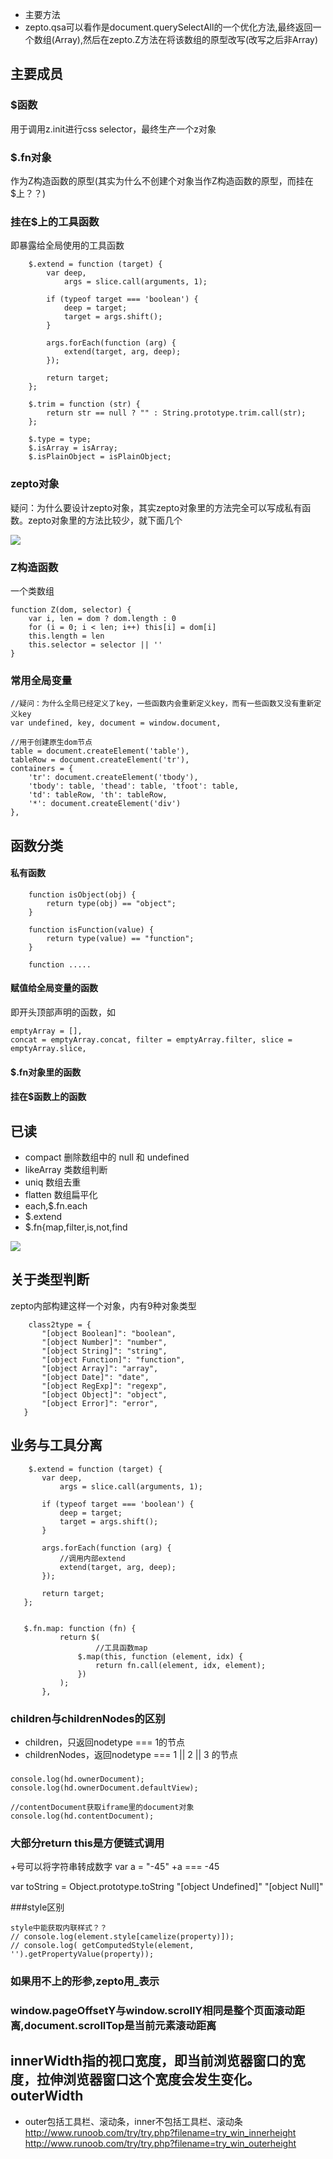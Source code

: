 - 主要方法
- zepto.qsa可以看作是document.querySelectAll的一个优化方法,最终返回一个数组(Array),然后在zepto.Z方法在将该数组的原型改写(改写之后非Array)

## 主要成员
### $函数
用于调用z.init进行css selector，最终生产一个z对象

### $.fn对象
作为Z构造函数的原型(其实为什么不创建个对象当作Z构造函数的原型，而挂在$上？？)

### 挂在$上的工具函数
即暴露给全局使用的工具函数

````
    $.extend = function (target) {
        var deep,
            args = slice.call(arguments, 1);

        if (typeof target === 'boolean') {
            deep = target;
            target = args.shift();
        }

        args.forEach(function (arg) {
            extend(target, arg, deep);
        });

        return target;
    };

    $.trim = function (str) {
        return str == null ? "" : String.prototype.trim.call(str);
    };
    
    $.type = type;
    $.isArray = isArray;
    $.isPlainObject = isPlainObject;
````

### zepto对象
疑问：为什么要设计zepto对象，其实zepto对象里的方法完全可以写成私有函数。zepto对象里的方法比较少，就下面几个

![](https://ws1.sinaimg.cn/large/006tNc79gy1fngjau4ww1j308m04uq34.jpg)


### Z构造函数
一个类数组

````
function Z(dom, selector) {
    var i, len = dom ? dom.length : 0
    for (i = 0; i < len; i++) this[i] = dom[i]
    this.length = len
    this.selector = selector || ''
}
````

### 常用全局变量

````
//疑问：为什么全局已经定义了key，一些函数内会重新定义key，而有一些函数又没有重新定义key
var undefined, key, document = window.document,

//用于创建原生dom节点
table = document.createElement('table'),
tableRow = document.createElement('tr'),
containers = {
    'tr': document.createElement('tbody'),
    'tbody': table, 'thead': table, 'tfoot': table,
    'td': tableRow, 'th': tableRow,
    '*': document.createElement('div')
},
````

## 函数分类

#### 私有函数

````
    function isObject(obj) {
        return type(obj) == "object";
    }

    function isFunction(value) {
        return type(value) == "function";
    }

	function .....
````

	
			
#### 赋值给全局变量的函数
即开头顶部声明的函数，如

````
emptyArray = [],
concat = emptyArray.concat, filter = emptyArray.filter, slice = emptyArray.slice,
````

#### $.fn对象里的函数

#### 挂在$函数上的函数

## 已读
  - compact 删除数组中的 null 和 undefined
  - likeArray 类数组判断
  - uniq 数组去重
  - flatten 数组扁平化
  - each,$.fn.each
  - $.extend
  - $.fn{map,filter,is,not,find
  
 ![](https://ws1.sinaimg.cn/large/006tKfTcgy1fne4ezb09yj31kw11pafx.jpg)
 
 ## 关于类型判断
 zepto内部构建这样一个对象，内有9种对象类型
 
 ````
     class2type = {
        "[object Boolean]": "boolean",
        "[object Number]": "number",
        "[object String]": "string",
        "[object Function]": "function",
        "[object Array]": "array",
        "[object Date]": "date",
        "[object RegExp]": "regexp",
        "[object Object]": "object",
        "[object Error]": "error",
    }
 ````
 ## 业务与工具分离
 
 ````
     $.extend = function (target) {
        var deep,
            args = slice.call(arguments, 1);

        if (typeof target === 'boolean') {
            deep = target;
            target = args.shift();
        }

        args.forEach(function (arg) {
            //调用内部extend
            extend(target, arg, deep);
        });

        return target;
    };
    
    
    $.fn.map: function (fn) {
            return $(
            		//工具函数map
                $.map(this, function (element, idx) {
                    return fn.call(element, idx, element);
                })
            );
        },
 ````
 
 ### children与childrenNodes的区别
 - children，只返回nodetype === 1的节点
 - childrenNodes，返回nodetype === 1 || 2 || 3 的节点
 
 
 ###
 ````
 console.log(hd.ownerDocument);
 console.log(hd.ownerDocument.defaultView);
 
 //contentDocument获取iframe里的document对象
console.log(hd.contentDocument);
````

### 大部分return this是方便链式调用

+号可以将字符串转成数字
var a = "-45"
+a === -45

var toString = Object.prototype.toString
"[object Undefined]"	"[object Null]"

###style区别
````
style中能获取内联样式？？
// console.log(element.style[camelize(property)]);
// console.log( getComputedStyle(element, '').getPropertyValue(property));
````

### 如果用不上的形参,zepto用_表示

### window.pageOffsetY与window.scrollY相同是整个页面滚动距离,document.scrollTop是当前元素滚动距离


## innerWidth指的视口宽度，即当前浏览器窗口的宽度，拉伸浏览器窗口这个宽度会发生变化。outerWidth
- outer包括工具栏、滚动条，inner不包括工具栏、滚动条
http://www.runoob.com/try/try.php?filename=try_win_innerheight
http://www.runoob.com/try/try.php?filename=try_win_outerheight